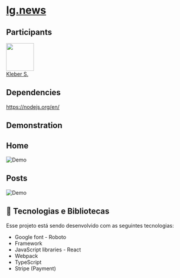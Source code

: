 # [Ig.news](http://localhost:3000)

## **Participants**

[<img src="https://avatars0.githubusercontent.com/u/15957216?s=460&v=4" width="75px;"/>](https://github.com/DevKleber) <br />
[Kleber S.](https://github.com/DevKleber)

## **Dependencies**

https://nodejs.org/en/


## **Demonstration**

## **Home**
![Demo](https://i.imgur.com/MIVZgZh.png)
## **Posts**
![Demo](https://i.imgur.com/AIBI4qH.png)



## 🚀 Tecnologias e Bibliotecas

Esse projeto está sendo desenvolvido com as seguintes tecnologias:

- Google font - Roboto
- Framework
- JavaScript libraries - React
- Webpack
- TypeScript
- Stripe (Payment)

